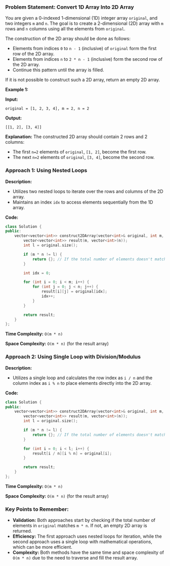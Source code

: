 ### Problem Statement: Convert 1D Array Into 2D Array

You are given a 0-indexed 1-dimensional (1D) integer array `original`, and two integers `m` and `n`. The goal is to create a 2-dimensional (2D) array with `m` rows and `n` columns using all the elements from `original`.

The construction of the 2D array should be done as follows:
- Elements from indices `0` to `n - 1` (inclusive) of `original` form the first row of the 2D array.
- Elements from indices `n` to `2 * n - 1` (inclusive) form the second row of the 2D array.
- Continue this pattern until the array is filled.

If it is not possible to construct such a 2D array, return an empty 2D array.

**Example 1:**

**Input:**
```plaintext
original = [1, 2, 3, 4], m = 2, n = 2
```

**Output:**
```plaintext
[[1, 2], [3, 4]]
```

**Explanation:**
The constructed 2D array should contain 2 rows and 2 columns:
- The first `n=2` elements of `original`, `[1, 2]`, become the first row.
- The next `n=2` elements of `original`, `[3, 4]`, become the second row.

### Approach 1: Using Nested Loops

**Description:**
- Utilizes two nested loops to iterate over the rows and columns of the 2D array.
- Maintains an index `idx` to access elements sequentially from the 1D array.

**Code:**
```cpp
class Solution {
public:
    vector<vector<int>> construct2DArray(vector<int>& original, int m, int n) {
        vector<vector<int>> result(m, vector<int>(n));
        int l = original.size();

        if (m * n != l) {
            return {}; // If the total number of elements doesn't match m * n, return an empty array
        }

        int idx = 0;

        for (int i = 0; i < m; i++) {
            for (int j = 0; j < n; j++) {
                result[i][j] = original[idx];
                idx++;
            }
        }

        return result;
    }
};
```

**Time Complexity:** `O(m * n)`

**Space Complexity:** `O(m * n)` (for the result array)

### Approach 2: Using Single Loop with Division/Modulus

**Description:**
- Utilizes a single loop and calculates the row index as `i / n` and the column index as `i % n` to place elements directly into the 2D array.

**Code:**
```cpp
class Solution {
public:
    vector<vector<int>> construct2DArray(vector<int>& original, int m, int n) {
        vector<vector<int>> result(m, vector<int>(n));
        int l = original.size();

        if (m * n != l) {
            return {}; // If the total number of elements doesn't match m * n, return an empty array
        }

        for (int i = 0; i < l; i++) {
            result[i / n][i % n] = original[i];
        }

        return result;
    }
};
```

**Time Complexity:** `O(m * n)`

**Space Complexity:** `O(m * n)` (for the result array)

### Key Points to Remember:

- **Validation:** Both approaches start by checking if the total number of elements in `original` matches `m * n`. If not, an empty 2D array is returned.
- **Efficiency:** The first approach uses nested loops for iteration, while the second approach uses a single loop with mathematical operations, which can be more efficient.
- **Complexity:** Both methods have the same time and space complexity of `O(m * n)` due to the need to traverse and fill the result array.

